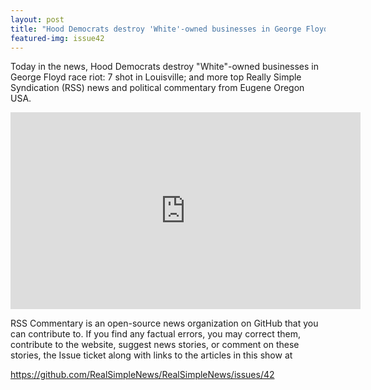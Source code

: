 ```yaml
---
layout: post
title: "Hood Democrats destroy 'White'-owned businesses in George Floyd race riot: 7 shot in Louisville"
featured-img: issue42
---
```


Today in the news, Hood Democrats destroy "White"-owned businesses in George Floyd race riot: 7 shot in Louisville; and more top Really Simple Syndication (RSS) news and political commentary from Eugene Oregon USA.

<iframe width="560" height="315" src="https://www.youtube.com/embed/9kSk2jQW4EM" frameborder="0" allow="accelerometer; autoplay; encrypted-media; gyroscope; picture-in-picture" allowfullscreen></iframe>

RSS Commentary is an open-source news organization on GitHub that you can contribute to. If you find any factual errors, you may correct them, contribute to the website, suggest news stories, or comment on these stories, the Issue ticket along with links to the articles in this show at 

<https://github.com/RealSimpleNews/RealSimpleNews/issues/42>
